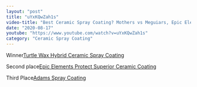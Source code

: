 ```yaml
---
layout: "post"
title: "uYxKQwZah1s"
video-title: "Best Ceramic Spray Coating? Mothers vs Meguiars, Epic Elements, Adams, Ehtos Pro"
date: "2020-08-17"
youtube: "https://www.youtube.com/watch?v=uYxKQwZah1s"
category: "Ceramic Spray Coating"
---
```

<div class="space-y-1"><p><span class="inline-flex items-center justify-center px-2 py-1 mr-2 text-sm font-semibold leading-none text-red-50 bg-red-600 rounded-full">Winner</span><a class="text-gray-900 hover:text-red-600 no-underline hover:no-underline" target="_blank" href="https://amzn.to/34eJvJl">Turtle Wax Hybrid Ceramic Spray Coating</a><br></p><p><span class="inline-flex items-center justify-center px-2 py-1 mr-2 text-sm font-semibold leading-none bg-white hover:bg-gray-100 text-gray-400 border border-gray-200 rounded-full">Second place</span><a class="text-gray-900 hover:text-red-600 no-underline hover:no-underline" target="_blank" href="https://amzn.to/3kVhsEJ">Epic Elements Protect Superior Ceramic Coating</a><br></p><p><span class="inline-flex items-center justify-center px-2 py-1 mr-2 text-sm font-semibold leading-none bg-white hover:bg-gray-100 text-gray-400 border border-gray-200 rounded-full">Third Place</span><a class="text-gray-900 hover:text-red-600 no-underline hover:no-underline" target="_blank" href="https://amzn.to/2FuyqJB">Adams Spray Coating</a><br></p></div>